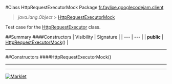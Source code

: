 #Class HttpRequestExecutorMock
Package [fr.faylixe.googlecodejam.client](README.md)<br>

> *java.lang.Object* > [HttpRequestExecutorMock](HttpRequestExecutorMock.md)


Test case for the [HttpRequestExecutor](executor/HttpRequestExecutor.md) class.

##Summary
####Constructors
| Visibility | Signature |
| --- | --- |
| **public** | [HttpRequestExecutorMock](#httprequestexecutormock)() |

---


##Constructors
####HttpRequestExecutorMock()
> 


---

---

[![Marklet](https://img.shields.io/badge/Generated%20by-Marklet-green.svg)](https://github.com/Faylixe/marklet)